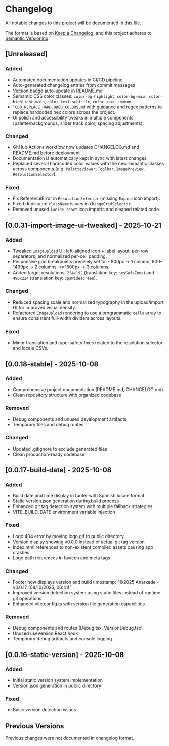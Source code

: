 # Changelog

All notable changes to this project will be documented in this file.

The format is based on [Keep a Changelog](https://keepachangelog.com/en/1.0.0/),
and this project adheres to [Semantic Versioning](https://semver.org/spec/v2.0.0.html).

## [Unreleased]

### Added
- Automated documentation updates in CI/CD pipeline
- Auto-generated changelog entries from commit messages
- Version badge auto-update in README.md
 - Semantic CSS color classes: `color-bg-highlight`, `color-bg-main`, `color-highlight-main`, `color-text-subtitle`, `color-text-common`.
 - `TODO_REPLACE_HARDCODED_COLORS.md` with guidance and regex patterns to replace hardcoded hex colors across the project.
 - UI polish and accessibility tweaks in multiple components (palette/backgrounds, slider track color, spacing adjustments).

### Changed
- GitHub Actions workflow now updates CHANGELOG.md and README.md before deployment
- Documentation is automatically kept in sync with latest changes
 - Replaced several hardcoded color values with the new semantic classes across components (e.g. `PaletteViewer`, `Toolbar`, `ImagePreview`, `ResolutionSelector`).

### Fixed
- Fix ReferenceError in `ResolutionSelector` (missing `Expand` icon import).
- Fixed duplicated `className` issues in `ChangeGridSelector`.
- Removed unused `lucide-react` icon imports and cleaned related code.

## [0.0.31-import-image-ui-tweaked] - 2025-10-21

### Added
- Tweaked `ImageUpload` UI: left-aligned icon + label layout, per-row separators, and normalized per-cell padding.
- Responsive grid breakpoints precisely set to: <800px → 1 column, 800–1499px → 2 columns, >=1500px → 3 columns.
- Added target resolutions: `224x192` (translation key: `nesSafeZone`) and `496x224` (translation key: `cpsWidescreen`).

### Changed
- Reduced spacing scale and normalized typography in the upload/import UI for improved visual density.
- Refactored `ImageUpload` rendering to use a programmatic `cells` array to ensure consistent full-width dividers across layouts.

### Fixed
- Minor translation and type-safety fixes related to the resolution selector and locale CSVs.


## [0.0.18-stable] - 2025-10-08

### Added
- Comprehensive project documentation (README.md, CHANGELOG.md)
- Clean repository structure with organized codebase

### Removed
- Debug components and unused development artifacts
- Temporary files and debug routes

### Changed
- Updated .gitignore to exclude generated files
- Clean production-ready codebase

## [0.0.17-build-date] - 2025-10-08

### Added
- Build date and time display in footer with Spanish locale format
- Static version.json generation during build process
- Enhanced git tag detection system with multiple fallback strategies
- VITE_BUILD_DATE environment variable injection

### Fixed
- Logo 404 error by moving logo.gif to public directory
- Version display showing v0.0.0 instead of actual git tag version
- Index.html references to non-existent compiled assets causing app crashes
- Logo path references in favicon and meta tags

### Changed
- Footer now displays version and build timestamp: "©2025 Anarkade - v0.0.17 (08/10/2025, 06:41)"
- Improved version detection system using static files instead of runtime git operations
- Enhanced vite.config.ts with version file generation capabilities

### Removed
- Debug components and routes (Debug.tsx, VersionDebug.tsx)
- Unused useVersion React hook
- Temporary debug artifacts and console logging

## [0.0.16-static-version] - 2025-10-08

### Added
- Initial static version system implementation
- Version.json generation in public directory

### Fixed
- Basic version detection issues

## Previous Versions

Previous changes were not documented in changelog format.